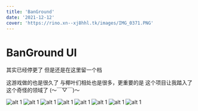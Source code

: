 ```yaml
---
title: 'BanGround'
date: '2021-12-12'
cover: 'https://rino.xn--xj8hhl.tk/images/IMG_0371.PNG'
---
```

# BanGround UI

其实已经停更了
但是还是在这里留一个档

这游戏做的也是很久了 与椰叶们相处也是很多，更重要的是 这个项目让我踏入了这个奇怪的领域了
(～￣▽￣)～

![alt 1](https://rino.xn--xj8hhl.tk/images/IMG_0371.PNG)
![alt 1](https://rino.xn--xj8hhl.tk/images/IMG_0372.PNG)
![alt 1](https://rino.xn--xj8hhl.tk/images/IMG_0373.PNG)
![alt 1](https://rino.xn--xj8hhl.tk/images/IMG_0374.PNG)
![alt 1](https://rino.xn--xj8hhl.tk/images/IMG_0375.PNG)
![alt 1](https://rino.xn--xj8hhl.tk/images/IMG_0376.PNG)
![alt 1](https://rino.xn--xj8hhl.tk/images/IMG_0377.PNG)
![alt 1](https://rino.xn--xj8hhl.tk/images/IMG_0378.PNG)

